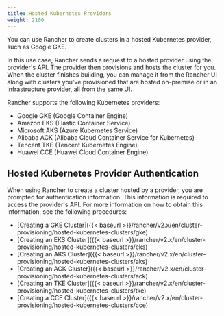 ```yaml
---
title: Hosted Kubernetes Providers
weight: 2100
---
```


You can use Rancher to create clusters in a hosted Kubernetes provider, such as Google GKE.

In this use case, Rancher sends a request to a hosted provider using the provider's API. The provider then provisions and hosts the cluster for you. When the cluster finishes building, you can manage it from the Rancher UI along with clusters you've provisioned that are hosted on-premise or in an infrastructure provider, all from the same UI.

Rancher supports the following Kubernetes providers:

- Google GKE (Google Container Engine)
- Amazon EKS (Elastic Container Service)
- Microsoft AKS (Azure Kubernetes Service)
- Alibaba ACK (Alibaba Cloud Container Service for Kubernetes)
- Tencent TKE (Tencent Kubernetes Engine)
- Huawei CCE (Huawei Cloud Container Engine)

## Hosted Kubernetes Provider Authentication

When using Rancher to create a cluster hosted by a provider, you are prompted for authentication information. This information is required to access the provider's API. For more information on how to obtain this information, see the following procedures:

- [Creating a GKE Cluster]({{< baseurl >}}/rancher/v2.x/en/cluster-provisioning/hosted-kubernetes-clusters/gke)
- [Creating an EKS Cluster]({{< baseurl >}}/rancher/v2.x/en/cluster-provisioning/hosted-kubernetes-clusters/eks)
- [Creating an AKS Cluster]({{< baseurl >}}/rancher/v2.x/en/cluster-provisioning/hosted-kubernetes-clusters/aks)
- [Creating an ACK Cluster]({{< baseurl >}}/rancher/v2.x/en/cluster-provisioning/hosted-kubernetes-clusters/ack)
- [Creating an TKE Cluster]({{< baseurl >}}/rancher/v2.x/en/cluster-provisioning/hosted-kubernetes-clusters/tke)
- [Creating a CCE Cluster]({{< baseurl >}}/rancher/v2.x/en/cluster-provisioning/hosted-kubernetes-clusters/cce)
